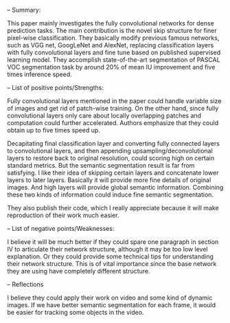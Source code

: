 – Summary:

This paper mainly investigates the fully convolutional networks for dense
prediction tasks. The main contribution is the novel skip structure for finer
pixel-wise classification. They basically modify previous famous networks, such
as VGG net, GoogLeNet and AlexNet, replacing classification layers with fully
convolutional layers and fine tune based on published supervised learning model.
They accomplish state-of-the-art segmentation of PASCAL VOC segmentation task by
around 20% of mean IU improvement and five times inference speed.

– List of positive points/Strengths:

Fully convolutional layers mentioned in the paper could handle variable size of
images and get rid of patch-wise training. On the other hand, since fully
convolutional layers only care about locally overlapping patches and computation
could further accelerated. Authors emphasize that they could obtain up to five
times speed up.

Decapitating final classification layer and converting fully connected layers to
convolutional layers, and then appending upsampling/deconvolutional layers to
restore back to original resolution, could scoring high on certain standard
metrics. But the semantic segmentation result is far from satisfying. I like
their idea of skipping certain layers and concatenate lower layers to later
layers. Basically it will provide more fine details of original images. And high
layers will provide global semantic information. Combining these two kinds of
information could induce fine semantic segmentation.

They also publish their code, which I really appreciate because it will make
reproduction of their work much easier.

– List of negative points/Weaknesses:

I believe it will be much better if they could spare one paragraph in section IV
to articulate their network structure, although it may be too low level
explanation. Or they could provide some technical tips for understanding their
network structure. This is of vital importance since the base network they are
using have completely different structure.

– Reflections

I believe they could apply their work on video and some kind of dynamic images.
If we have better semantic segmentation for each frame, it would be easier for
tracking some objects in the video.
